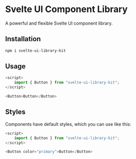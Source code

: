 # Svelte UI Component Library

A powerful and flexible Svelte UI component library.

## Installation

```bash
npm i svelte-ui-library-kit
```

## Usage

```js
<script>
	import { Button } from "svelte-ui-library-kit";
</script>

<Button>Button</Button>
```

## Styles

Components have default styles, which you can use like this:

```js
<script>
	import { Button } from "svelte-ui-library-kit";
</script>

<Button color="primary">Button</Button>
```
